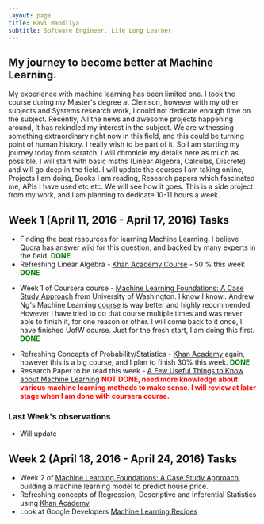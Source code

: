 ```yaml
---
layout: page
title: Ravi Mandliya
subtitle: Software Engineer, Life Long Learner
---
```


## My journey to become better at Machine Learning.

My experience with machine learning has been limited one. I took the course during my Master's degree at Clemson, however with my other subjects
and Systems research work, I could not dedicate enough time on the subject. Recently, All the news and awesome projects happening around, It has rekindled my interest
in the subject. We are witnessing something extraordinary right now in this field, and this could be turning point of human history. I really wish to be part of it. So I am starting my journey today from scratch.
I will chronicle my details here as much as possible. I will start with basic maths (Linear Algebra, Calculas, Discrete) and will go deep in the field. I will update the courses I am taking online, Projects I am doing,
Books I am reading, Research papers which fascinated me, APIs I have used etc etc. We will see how it goes. This is a side project from my work, and I am planning to dedicate 10-11 hours a week.

## Week 1 (April 11, 2016 - April 17, 2016) Tasks
* Finding the best resources for learning Machine Learning. I believe Quora has answer [wiki](https://www.quora.com/How-do-I-learn-machine-learning-1) for this question, and backed by many experts in the field. <b style='color:green'>DONE</b>
* Refreshing Linear Algebra - [Khan Academy Course](https://www.khanacademy.org/math/linear-algebra) - 50 % this week  <b style='color:green'>DONE</b>
- Week 1 of Coursera course - [Machine Learning Foundations: A Case Study Approach](https://www.coursera.org/learn/ml-foundations) from University
  of Washington. I know I know.. Andrew Ng's Machine Learning [course](https://www.coursera.org/learn/machine-learning) is way better and highly recommended. However I have tried to do that course multiple times and was never able to finish it, for one reason or other. I will come back to it once, I have finished UofW course. Just for the fresh start, I am doing this first. <b style='color:green'>DONE</b>
* Refreshing Concepts of Probability/Statistics - [Khan Academy](https://www.khanacademy.org/math/probability) again, however this is a big course, and I plan to finish 30% this week. <b style='color:green'>DONE</b>
* Research Paper to be read this week - [A Few Useful Things to Know about Machine Learning](http://homes.cs.washington.edu/~pedrod/papers/cacm12.pdf) <b style='color:red'>NOT DONE, need more knowledge about various machine learning methods to make sense. I will review at later stage when I am done with coursera course.</b>

### Last Week's observations
* Will  update 

## Week 2 (April 18, 2016 - April 24, 2016) Tasks
* Week 2 of [Machine Learning Foundations: A Case Study Approach](https://www.coursera.org/learn/ml-foundations), building a machine learning model to predict house price.
* Refreshing concepts of Regression, Descriptive and Inferential Statistics using [Khan Academy](https://www.khanacademy.org/math/probability/regression)
* Look at Google Developers [Machine Learning Recipes](https://www.youtube.com/watch?v=cKxRvEZd3Mw&sns=em)
